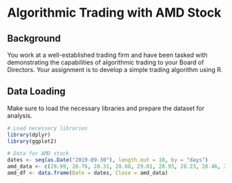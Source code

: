 # Algorithmic Trading with AMD Stock

## Background

You work at a well-established trading firm and have been tasked with demonstrating the capabilities of algorithmic trading to your Board of Directors. Your assignment is to develop a simple trading algorithm using R.

## Data Loading

Make sure to load the necessary libraries and prepare the dataset for analysis.

```r
# Load necessary libraries
library(dplyr)
library(ggplot2)

# Data for AMD stock
dates <- seq(as.Date("2019-09-30"), length.out = 10, by = "days")
amd_data <- c(28.99, 28.76, 28.31, 28.68, 29.01, 28.93, 28.23, 28.46, 28.38, 29.75)
amd_df <- data.frame(Date = dates, Close = amd_data)
